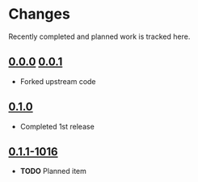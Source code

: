 # Changes
Recently completed and planned work is tracked here.

## [0.0.0](.) [0.0.1](.)
- Forked upstream code

## [0.1.0](.)
- Completed 1st release

## [0.1.1-1016](.)
- **TODO** Planned item
